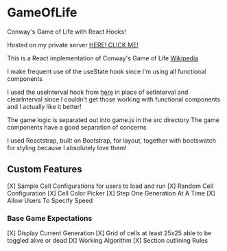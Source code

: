 # GameOfLife
Conway's Game of Life with React Hooks!

Hosted on my private server [HERE! CLICK ME!](https://life.danielmattox.com)

This is a React implementation of Conway's Game of Life [Wikipedia](https://en.wikipedia.org/wiki/Conway%27s_Game_of_Life)

I make frequent use of the useState hook since I'm using all functional components

I used the useInterval hook from [here](https://joshwcomeau.com/snippets/react-hooks/use-interval) in place of setInterval and clearInterval since I couldn't get those working with functional components and I actually like it better!

The game logic is separated out into game.js in the src directory
The game components have a good separation of concerns

I used Reactstrap, built on Bootstrap, for layout, together with bootswatch for styling because I absolutely love them!

## Custom Features
[X] Sample Cell Configurations for users to load and run
[X] Random Cell Configuration
[X] Cell Color Picker
[X] Step One Generation At A Time
[X] Allow Users To Specify Speed

### Base Game Expectations
[X] Display Current Generation
[X] Grid of cells at least 25x25 able to be toggled alive or dead
[X] Working Algorithm
[X] Section outlining Rules